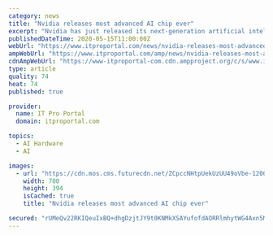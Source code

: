 ```yaml
---
category: news
title: "Nvidia releases most advanced AI chip ever"
excerpt: "Nvidia has just released its next-generation artificial intelligence chip - and it's quite the beast. During a keynote at Nvidia GTC, CEO Jensen Huang referred to the new Nvidia A"
publishedDateTime: 2020-05-15T11:00:00Z
webUrl: "https://www.itproportal.com/news/nvidia-releases-most-advanced-ai-chip-ever/"
ampWebUrl: "https://www.itproportal.com/amp/news/nvidia-releases-most-advanced-ai-chip-ever/"
cdnAmpWebUrl: "https://www-itproportal-com.cdn.ampproject.org/c/s/www.itproportal.com/amp/news/nvidia-releases-most-advanced-ai-chip-ever/"
type: article
quality: 74
heat: 74
published: true

provider:
  name: IT Pro Portal
  domain: itproportal.com

topics:
  - AI Hardware
  - AI

images:
  - url: "https://cdn.mos.cms.futurecdn.net/ZCpccNHtpUekUzUU49oVbe-1200-80.jpg"
    width: 700
    height: 394
    isCached: true
    title: "Nvidia releases most advanced AI chip ever"

secured: "rUMeQv22RKIQeuIxBQ+dhgDzjtJY9t0KNMkXSAYufofdAORRlmhytWG4Axn5MRE84DvP6FkNZX9+VDpzwtWV9qhvWBxHCAs4VWY3WmNvxLsARZyU0t8L0+mZyE4vb5ynzTI6HB47qmVvhg4G/z5keJdkh/BwJJNQBKoo09Q+mmekjEQ++2qadBzqYCwGFsL+ykqVNzS6GBrLvd+OggVHappHOPB8TR0Qw22PprmnvvCsWjB4xmkwwQas574I7rPy34n3TGFXRNQFTC2YoRiXBjYgex9Ntg9BGuIxywqzn4KjR+7weoAv58eR4ImduWzu3qweNjp8t0W6QuEs2dd0xvj8luCD7rLGQ7uJb697OiypOssQIPYo6OrKM5gK3zz7KAqEAPWI0oTbM1ja83bdEUymKawGOhtStNLIiW5uohMS9ptff26BmnugjTI7upKrYwJUBpV4VVdcS69LbseFsKu/Yfx6gUBN2G7+YGiNVtI=;9VJghaNQhRaVBtfYPB4GnA=="
---
```


